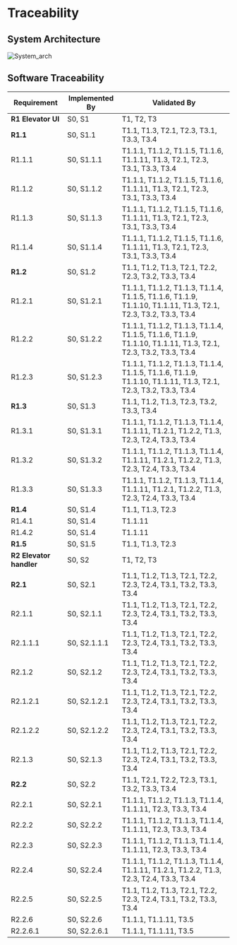 # Traceability

## System Architecture

![System_arch](D:\lzz\SE\proj\proj1\assets\System_arch.png)

## Software Traceability

| Requirement             | **Implemented By** | **Validated By**                                             |
| ----------------------- | ------------------ | ------------------------------------------------------------ |
| **R1 Elevator UI**      | S0, S1             | T1, T2, T3                                                   |
| **R1.1**                | S0, S1.1           | T1.1, T1.3, T2.1, T2.3, T3.1, T3.3, T3.4                     |
| R1.1.1                  | S0, S1.1.1         | T1.1.1, T1.1.2, T1.1.5, T1.1.6, T1.1.11, T1.3, T2.1, T2.3, T3.1, T3.3, T3.4 |
| R1.1.2                  | S0, S1.1.2         | T1.1.1, T1.1.2, T1.1.5, T1.1.6, T1.1.11, T1.3, T2.1, T2.3, T3.1, T3.3, T3.4 |
| R1.1.3                  | S0, S1.1.3         | T1.1.1, T1.1.2, T1.1.5, T1.1.6, T1.1.11, T1.3, T2.1, T2.3, T3.1, T3.3, T3.4 |
| R1.1.4                  | S0, S1.1.4         | T1.1.1, T1.1.2, T1.1.5, T1.1.6, T1.1.11, T1.3, T2.1, T2.3, T3.1, T3.3, T3.4 |
| **R1.2**                | S0, S1.2           | T1.1, T1.2, T1.3, T2.1, T2.2, T2.3, T3.2, T3.3, T3.4         |
| R1.2.1                  | S0, S1.2.1         | T1.1.1, T1.1.2, T1.1.3, T1.1.4, T1.1.5, T1.1.6, T1.1.9, T1.1.10, T1.1.11, T1.3, T2.1, T2.3, T3.2, T3.3, T3.4 |
| R1.2.2                  | S0, S1.2.2         | T1.1.1, T1.1.2, T1.1.3, T1.1.4, T1.1.5, T1.1.6, T1.1.9, T1.1.10, T1.1.11, T1.3, T2.1, T2.3, T3.2, T3.3, T3.4 |
| R1.2.3                  | S0, S1.2.3         | T1.1.1, T1.1.2, T1.1.3, T1.1.4, T1.1.5, T1.1.6, T1.1.9, T1.1.10, T1.1.11, T1.3, T2.1, T2.3, T3.2, T3.3, T3.4 |
| **R1.3**                | S0, S1.3           | T1.1, T1.2, T1.3, T2.3, T3.2, T3.3, T3.4                     |
| R1.3.1                  | S0, S1.3.1         | T1.1.1, T1.1.2, T1.1.3, T1.1.4, T1.1.11, T1.2.1, T1.2.2, T1.3, T2.3, T2.4, T3.3, T3.4 |
| R1.3.2                  | S0, S1.3.2         | T1.1.1, T1.1.2, T1.1.3, T1.1.4, T1.1.11, T1.2.1, T1.2.2, T1.3, T2.3, T2.4, T3.3, T3.4 |
| R1.3.3                  | S0, S1.3.3         | T1.1.1, T1.1.2, T1.1.3, T1.1.4, T1.1.11, T1.2.1, T1.2.2, T1.3, T2.3, T2.4, T3.3, T3.4 |
| **R1.4**                | S0, S1.4           | T1.1, T1.3, T2.3                                             |
| R1.4.1                  | S0, S1.4           | T1.1.11                                                      |
| R1.4.2                  | S0, S1.4           | T1.1.11                                                      |
| **R1.5**                | S0, S1.5           | T1.1, T1.3, T2.3                                             |
| **R2 Elevator handler** | S0, S2             | T1, T2, T3                                                   |
| **R2.1**                | S0, S2.1           | T1.1, T1.2, T1.3, T2.1, T2.2, T2.3, T2.4, T3.1, T3.2, T3.3, T3.4 |
| R2.1.1                  | S0, S2.1.1         | T1.1, T1.2, T1.3, T2.1, T2.2, T2.3, T2.4, T3.1, T3.2, T3.3, T3.4 |
| R2.1.1.1                | S0, S2.1.1.1       | T1.1, T1.2, T1.3, T2.1, T2.2, T2.3, T2.4, T3.1, T3.2, T3.3, T3.4 |
| R2.1.2                  | S0, S2.1.2         | T1.1, T1.2, T1.3, T2.1, T2.2, T2.3, T2.4, T3.1, T3.2, T3.3, T3.4 |
| R2.1.2.1                | S0, S2.1.2.1       | T1.1, T1.2, T1.3, T2.1, T2.2, T2.3, T2.4, T3.1, T3.2, T3.3, T3.4 |
| R2.1.2.2                | S0, S2.1.2.2       | T1.1, T1.2, T1.3, T2.1, T2.2, T2.3, T2.4, T3.1, T3.2, T3.3, T3.4 |
| R2.1.3                  | S0, S2.1.3         | T1.1, T1.2, T1.3, T2.1, T2.2, T2.3, T2.4, T3.1, T3.2, T3.3, T3.4 |
| **R2.2**                | S0, S2.2           | T1.1, T2.1, T2.2, T2.3, T3.1, T3.2, T3.3, T3.4               |
| R2.2.1                  | S0, S2.2.1         | T1.1.1, T1.1.2, T1.1.3, T1.1.4, T1.1.11, T2.3, T3.3, T3.4    |
| R2.2.2                  | S0, S2.2.2         | T1.1.1, T1.1.2, T1.1.3, T1.1.4, T1.1.11, T2.3, T3.3, T3.4    |
| R2.2.3                  | S0, S2.2.3         | T1.1.1, T1.1.2, T1.1.3, T1.1.4, T1.1.11, T2.3, T3.3, T3.4    |
| R2.2.4                  | S0, S2.2.4         | T1.1.1, T1.1.2, T1.1.3, T1.1.4, T1.1.11, T1.2.1, T1.2.2, T1.3, T2.3, T2.4, T3.3, T3.4 |
| R2.2.5                  | S0, S2.2.5         | T1.1, T1.2, T1.3, T2.1, T2.2, T2.3, T2.4, T3.1, T3.2, T3.3, T3.4 |
| R2.2.6                  | S0, S2.2.6         | T1.1.1, T1.1.11, T3.5                                        |
| R2.2.6.1                | S0, S2.2.6.1       | T1.1.1, T1.1.11, T3.5                                        |



